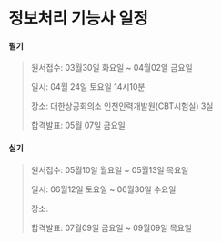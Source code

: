 # 정보처리 기능사 일정

#### 필기

> 원서접수: 03월30일 화요일 ~ 04월02일 금요일
>
> 일시: 04월 24일 토요일 14시10분
>
> 장소: 대한상공회의소 인천인력개발원(CBT시험실) 3실
>
> 합격발표: 05월 07일 금요일

#### 실기

> 원서접수: 05월10일 월요일 ~ 05월13일 목요일
>
> 일시: 06월12일 토요일 ~ 06월30일 수요일
>
> 장소:
>
> 합격발표: 07월09일 금요일 ~ 09월09일 목요일
